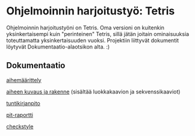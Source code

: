 # Ohjelmoinnin harjoitustyö: Tetris

Ohjelmoinnin harjoitustyöni on Tetris. Oma versioni on kuitenkin yksinkertaisempi kuin "perinteinen" Tetris, sillä jätän joitain ominaisuuksia toteuttamatta yksinkertaisuuden vuoksi. Projektiin liittyvät dokumentit löytyvät Dokumentaatio-alaotsikon alta. :)

## Dokumentaatio
[aihemäärittely](/dokumentaatio/aihemaarittely.md)

[aiheen kuvaus ja rakenne](/dokumentaatio/aiheenKuvausJaRakenne.md) (sisältää luokkakaavion ja sekvenssikaaviot)

[tuntikirjanpito](/dokumentaatio/tuntikirjanpito.md)

[pit-raportti](https://htmlpreview.github.io/?https://github.com/Mamelukki/MamelukinTetris/blob/master/dokumentaatio/pit/201702101915/index.html)

[checkstyle](https://htmlpreview.github.io/?https://github.com/Mamelukki/MamelukinTetris/blob/master/dokumentaatio/checkstyle/checkstyle.html)
